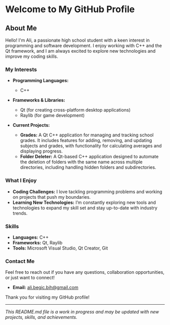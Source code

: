 # Welcome to My GitHub Profile

## About Me

Hello! I'm Ali, a passionate high school student with a keen interest in programming and software development. I enjoy working with C++ and the Qt framework, and I am always excited to explore new technologies and improve my coding skills. 

### My Interests

- **Programming Languages:**
  - C++

- **Frameworks & Libraries:**
  - Qt (for creating cross-platform desktop applications)
  - Raylib (for game development)

- **Current Projects:**
  - **Grades:** A Qt C++ application for managing and tracking school grades. It includes features for adding, removing, and updating subjects and grades, with functionality for calculating averages and displaying progress.
  - **Folder Deleter:** A Qt-based C++ application designed to automate the deletion of folders with the same name across multiple directories, including handling hidden folders and subdirectories.

### What I Enjoy

- **Coding Challenges:** I love tackling programming problems and working on projects that push my boundaries.
- **Learning New Technologies:** I’m constantly exploring new tools and technologies to expand my skill set and stay up-to-date with industry trends.

### Skills

- **Languages:** C++
- **Frameworks:** Qt, Raylib
- **Tools:** Microsoft Visual Studio, Qt Creator, Git

### Contact Me

Feel free to reach out if you have any questions, collaboration opportunities, or just want to connect!

- **Email:** [ali.begic.bih@gmail.com](mailto:ali.begic.bih@gmail.com)

Thank you for visiting my GitHub profile!

---

*This README.md file is a work in progress and may be updated with new projects, skills, and achievements.*
